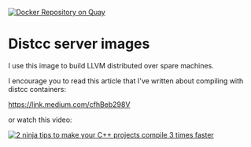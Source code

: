 [![Docker Repository on Quay](https://quay.io/repository/kkleine/distcc/status "Docker Repository on Quay")](https://quay.io/repository/kkleine/distcc)

# Distcc server images

I use this image to build LLVM distributed over spare machines.

I encourage you to read this article that I've written about compiling with distcc containers:

https://link.medium.com/cfhBeb298V

or watch this video:

[![2 ninja tips to make your C++ projects compile 3 times faster](https://img.youtube.com/vi/kIKSx30t8bk/0.jpg)](https://www.youtube.com/watch?v=kIKSx30t8bk)
